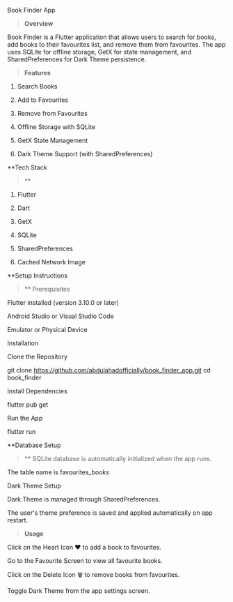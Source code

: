 Book Finder App

> **Overview**

Book Finder is a Flutter application that allows users to search for books, add books to their favourites list, and remove them from favourites. The app uses SQLite for offline storage, GetX for state management, and SharedPreferences for Dark Theme persistence.

> **Features**

1. Search Books

2. Add to Favourites

3. Remove from Favourites

4. Offline Storage with SQLite

5. GetX State Management

6. Dark Theme Support (with SharedPreferences)

**Tech Stack
> **
1. Flutter

2. Dart

3. GetX

4. SQLite

5. SharedPreferences

6. Cached Network Image

**Setup Instructions
> **
Prerequisites

Flutter installed (version 3.10.0 or later)

Android Studio or Visual Studio Code

Emulator or Physical Device

Installation

Clone the Repository

git clone https://github.com/abdulahadofficially/book_finder_app.git
cd book_finder

Install Dependencies

flutter pub get

Run the App

flutter run

**Database Setup
> **
SQLite database is automatically initialized when the app runs.

The table name is favourites_books

Dark Theme Setup

Dark Theme is managed through SharedPreferences.

The user's theme preference is saved and applied automatically on app restart.

> **Usage**

Click on the Heart Icon ❤️ to add a book to favourites.

Go to the Favourite Screen to view all favourite books.

Click on the Delete Icon 🗑️ to remove books from favourites.

Toggle Dark Theme from the app settings screen.
